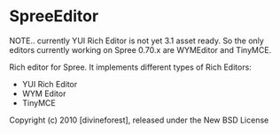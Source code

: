 SpreeEditor
===========

NOTE.. currently YUI Rich Editor is not yet 3.1 asset ready.
So the only editors currently working on Spree 0.70.x are WYMEditor and TinyMCE.


Rich editor for Spree. It implements different types of Rich Editors:

- YUI Rich Editor
- WYM Editor
- TinyMCE

Copyright (c) 2010 [divineforest], released under the New BSD License
